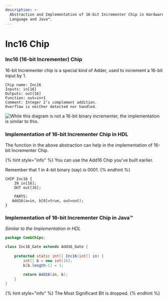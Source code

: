```yaml
---
description: >-
  Abstraction and Implementation of 16-bit Incrementer Chip in Hardware Design
  Language and Java™.
---
```


# Inc16 Chip

### Inc16 (16-bit Incrementer) Chip

16-bit Incrementer chip is a special kind of Adder, used to increment a 16-bit input by 1.

```nand2tetris-hdl
Chip name: Inc16
Inputs: in[16]
Outputs: out[16]
Function: out=in+1
Comment: Integer 2’s complement addition.
Overflow is neither detected nor handled.
```

![While this diagram is not a 16-bit binary incrementer, the implementation is similar to this.](https://media.geeksforgeeks.org/wp-content/uploads/20210429115210/updatedIncre.jpeg)

### Implementation of 16-bit Incrementer Chip in HDL

The function in the above abstraction can help in the implementation of 16-bit Incrementer Chip.

{% hint style="info" %}
You can use the Add16 Chip you've built earlier.

Remember that 1 in 4-bit binary (say) is 0001.
{% endhint %}

```nand2tetris-hdl
CHIP Inc16 {
    IN in[16];
    OUT out[16];

    PARTS:
   Add16(a=in, b[0]=true, out=out);
}
```

### Implementation of 16-bit Incrementer Chip in Java™

_Similar to the Implementation in HDL_

```java
package CombChips;

class Inc16_Gate extends Add16_Gate {
    
    protected static int[] Inc16(int[] in) {
        int[] b = new int[16];
        b[b.length-1] = 1;

        return Add16(in, b);
    }
}
```

{% hint style="info" %}
The Most Significant Bit is dropped.
{% endhint %}
